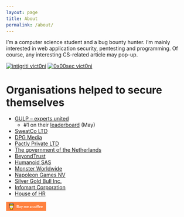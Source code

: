 ```yaml
---
layout: page
title: About
permalink: /about/
---
```


I’m a computer science student and a bug bounty hunter. I’m mainly interested in web application security, pentesting and programming. Of course, any interesting CS-related article may pop-up.

[![intigriti vict0ni](https://img.shields.io/badge/intigriti-%40vict0ni-blue?style=flat-square)](https://www.intigriti.com/profile/vict0ni) [![0x00sec vict0ni](https://img.shields.io/badge/0x00sec-%40vict0ni-black?style=flat-square)](https://0x00sec.org/u/vict0ni/)

# Organisations helped to secure themselves

* [GULP – experts united](https://www.gulp.de/)
	* #1 on their [leaderboard](https://www.intigriti.com/researcher/programs/randstad/gulp/leaderboard?alltime=true&severity=1) (May)
* [SweatCo LTD](https://sweatco.in/)
* [DPG Media](https://www.dpgmedia.be/nl)
* [Pactly Private LTD](https://pactly.ai)
* [The government of the Netherlands](https://www.government.nl/topics/cybercrime/fighting-cybercrime-in-the-netherlands/responsible-disclosure)
* [BeyondTrust](https://www.beyondtrust.com)
* [Humanoid SAS](https://www.frandroid.com/a-propos/)
* [Monster Worldwide](https://www.monster.com/career-advice/)
* [Napoleon Games NV](https://www.napoleongames.be/)
* [Silver Gold Bull Inc.](https://silvergoldbull.com)
* [Infomart Corporation](https://www.infomart.co.jp/e/information/index.asp)
* [House of HR](https://www.houseofhr.com/)

[![Buy me a coffee](https://raw.githubusercontent.com/victoni/victoni.github.io/master/images/rsz_rsz_lato-orange.png)](https://www.buymeacoffee.com/vict0ni)
